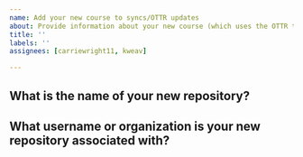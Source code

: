 ```yaml
---
name: Add your new course to syncs/OTTR updates
about: Provide information about your new course (which uses the OTTR template) so that we can enroll it in OTTR updates
title: ''
labels: ''
assignees: [carriewright11, kweav]

---
```


## What is the name of your new repository?
<!-- The name of the repo. Ex the name of this repo is OTTR_Template -->

## What username or organization is your new repository associated with?
<!-- The name of the username or organization where the new repository is located . Ex this repository is part of the jhudsl organization. A personal repository would be associated with a username instead of the organization. -->
